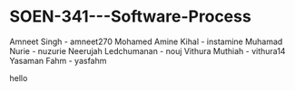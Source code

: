 # SOEN-341---Software-Process

Amneet Singh - amneet270
Mohamed Amine Kihal - instamine
Muhamad Nurie - nuzurie
Neerujah Ledchumanan - nouj
Vithura Muthiah - vithura14
Yasaman Fahm  - yasfahm 

hello